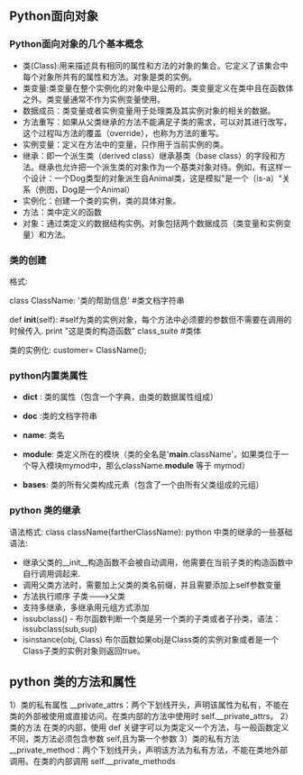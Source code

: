 ## Python面向对象


### Python面向对象的几个基本概念
- 类(Class):用来描述具有相同的属性和方法的对象的集合。它定义了该集合中每个对象所共有的属性和方法。对象是类的实例。
- 类变量:类变量在整个实例化的对象中是公用的。类变量定义在类中且在函数体之外。类变量通常不作为实例变量使用。
- 数据成员：类变量或者实例变量用于处理类及其实例对象的相关的数据。
- 方法重写：如果从父类继承的方法不能满足子类的需求，可以对其进行改写，这个过程叫方法的覆盖（override），也称为方法的重写。
- 实例变量：定义在方法中的变量，只作用于当前实例的类。
- 继承：即一个派生类（derived class）继承基类（base class）的字段和方法。继承也允许把一个派生类的对象作为一个基类对象对待。例如，有这样一个设计：一个Dog类型的对象派生自Animal类，这是模拟"是一个（is-a）"关系（例图，Dog是一个Animal）
- 实例化：创建一个类的实例，类的具体对象。
- 方法：类中定义的函数
- 对象：通过类定义的数据结构实例。对象包括两个数据成员（类变量和实例变量）和方法。


### 类的创建
格式:

class ClassName:
   '类的帮助信息'   #类文档字符串

   def __init__(self):  #self为类的实例对象，每个方法中必须要的参数但不需要在调用的时候传入.
       print "这是类的构造函数"
   class_suite  #类体


类的实例化:
   customer= ClassName();


### python内置类属性
- __dict__ : 类的属性（包含一个字典，由类的数据属性组成）
- __doc__ :类的文档字符串
- __name__: 类名
- __module__: 类定义所在的模块（类的全名是'__main__.className'，如果类位于一个导入模块mymod中，那么className.__module__ 等于 mymod）

- __bases__: 类的所有父类构成元素（包含了一个由所有父类组成的元组）



### python 类的继承

语法格式:
class className(fartherClassName):
python 中类的继承的一些基础语法:

- 继承父类的__init__构造函数不会被自动调用，他需要在当前子类的构造函数中自行调用调起来.
- 调用父类方法时，需要加上父类的类名前缀，并且需要添加上self参数变量
- 方法执行顺序 子类--->父类
- 支持多继承，多继承用元组方式添加
- issubclass() - 布尔函数判断一个类是另一个类的子类或者子孙类，语法：issubclass(sub,sup)
- isinstance(obj, Class) 布尔函数如果obj是Class类的实例对象或者是一个Class子类的实例对象则返回true。
    


## python 类的方法和属性

1）类的私有属性
   __private_attrs：两个下划线开头，声明该属性为私有，不能在类的外部被使用或直接访问。在类内部的方法中使用时 self.__private_attrs。
2）类的方法
   在类的内部，使用 def 关键字可以为类定义一个方法，与一般函数定义不同，类方法必须包含参数 self,且为第一个参数
3）类的私有方法
   __private_method：两个下划线开头，声明该方法为私有方法，不能在类地外部调用。在类的内部调用 self.__private_methods



